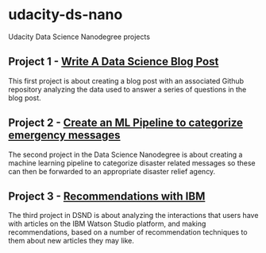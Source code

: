 # udacity-ds-nano

Udacity Data Science Nanodegree projects

## Project 1 - [Write A Data Science Blog Post](Blog-post/README.md)

This first project is about creating a blog post with an associated Github repository analyzing the data used to answer a series of questions in the blog post.

## Project 2 - [Create an ML Pipeline to categorize emergency messages](https://github.com/chrisliatas/dsnd-ml-pipeline)

The second project in the Data Science Nanodegree is about creating a machine learning pipeline to categorize disaster related messages so these can then be forwarded to an appropriate disaster relief agency.

## Project 3 - [Recommendations with IBM](https://github.com/chrisliatas/dsnd-recommendations-with-IBM)

The third project in DSND is about analyzing the interactions that users have with articles on the IBM Watson Studio platform, and making recommendations, based on a number of recommendation techniques to them about new articles they may like.
